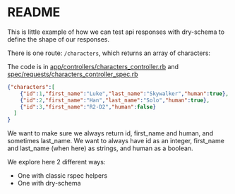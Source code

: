 # README

This is little example of how we can test api responses with dry-schema to define the shape of our
responses.

There is one route: `/characters`, which returns an array of characters:

The code is in [app/controllers/characters_controller.rb](app/controllers/characters_controller.rb) and
[spec/requests/characters_controller_spec.rb](spec/requests/characters_controller_spec.rb)

```json
{"characters":[
    {"id":1,"first_name":"Luke","last_name":"Skywalker","human":true},
    {"id":2,"first_name":"Han","last_name":"Solo","human":true},
    {"id":3,"first_name":"R2-D2","human":false}
  ]
}
```

We want to make sure we always return id, first_name and human, and sometimes last_name.
We want to always have id as an integer, first_name and last_name (when here) as strings, and human
as a boolean.

We explore here 2 different ways:
- One with classic rspec helpers
- One with dry-schema
